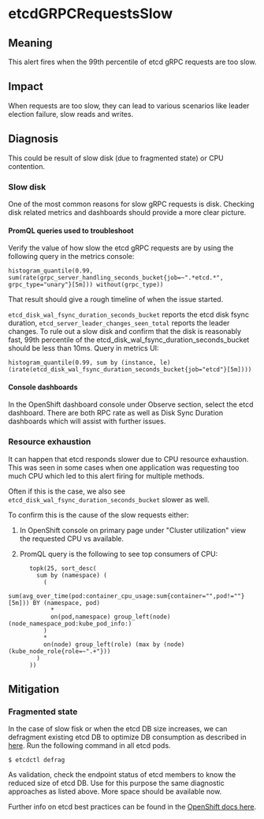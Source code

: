 # etcdGRPCRequestsSlow

## Meaning

This alert fires when the 99th percentile of etcd gRPC requests are too slow.

## Impact

When requests are too slow, they can lead to various scenarios like leader
election failure, slow reads and writes.

## Diagnosis

This could be result of slow disk (due to fragmented state) or CPU contention.

### Slow disk

One of the most common reasons for slow gRPC requests is disk. Checking disk
related metrics and dashboards should provide a more clear picture.

#### PromQL queries used to troubleshoot

Verify the value of how slow the etcd gRPC requests are by using the following
query in the metrics console:

```console
histogram_quantile(0.99, sum(rate(grpc_server_handling_seconds_bucket{job=~".*etcd.*", grpc_type="unary"}[5m])) without(grpc_type))
```
That result should give a rough timeline of when the issue started.

`etcd_disk_wal_fsync_duration_seconds_bucket` reports the etcd disk fsync
duration, `etcd_server_leader_changes_seen_total` reports the leader changes. To
rule out a slow disk and confirm that the disk is reasonably fast, 99th
percentile of the etcd_disk_wal_fsync_duration_seconds_bucket should be less
than 10ms. Query in metrics UI:

```console
histogram_quantile(0.99, sum by (instance, le) (irate(etcd_disk_wal_fsync_duration_seconds_bucket{job="etcd"}[5m])))
```
#### Console dashboards

In the OpenShift dashboard console under Observe section, select the etcd
dashboard. There are both RPC rate as well as Disk Sync Duration dashboards
which will assist with further issues.

### Resource exhaustion

It can happen that etcd responds slower due to CPU resource exhaustion.
This was seen in some cases when one application was requesting too much CPU
which led to this alert firing for multiple methods.

Often if this is the case, we also see
`etcd_disk_wal_fsync_duration_seconds_bucket` slower as well.

To confirm this is the cause of the slow requests either:

1. In OpenShift console on primary page under "Cluster utilization" view the
   requested CPU vs available.

2. PromQL query is the following to see top consumers of CPU:

```console
      topk(25, sort_desc(
        sum by (namespace) (
          (
            sum(avg_over_time(pod:container_cpu_usage:sum{container="",pod!=""}[5m])) BY (namespace, pod)
            *
            on(pod,namespace) group_left(node) (node_namespace_pod:kube_pod_info:)
          )
          *
          on(node) group_left(role) (max by (node) (kube_node_role{role=~".+"}))
        )
      ))
```

## Mitigation

### Fragmented state

In the case of slow fisk or when the etcd DB size increases, we can defragment
existing etcd DB to optimize DB consumption as described in
[here][etcdDefragmentation]. Run the following command in all etcd pods.

```console
$ etcdctl defrag
```

As validation, check the endpoint status of etcd members to know the reduced
size of etcd DB. Use for this purpose the same diagnostic approaches as listed
above. More space should be available now.

Further info on etcd best practices can be found in the [OpenShift docs
here][etcdPractices].

[etcdDefragmentation]: https://etcd.io/docs/v3.4.0/op-guide/maintenance/
[etcdPractices]: https://docs.openshift.com/container-platform/4.7/scalability_and_performance/recommended-host-practices.html#recommended-etcd-practices_
